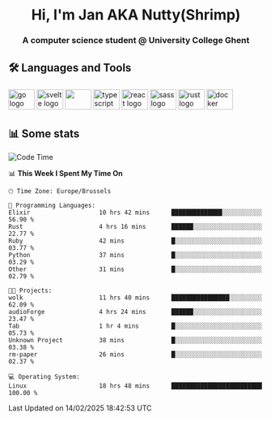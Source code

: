 <h1 align="center">Hi, I'm Jan AKA Nutty(Shrimp)</h1>
<h3 align="center">A computer science student @ University College Ghent</h3>

<h2 align="left">🛠️ Languages and Tools</h2>

###

<div align="left">
  <img src="https://cdn.jsdelivr.net/gh/devicons/devicon/icons/go/go-original.svg" height="40" width="52" alt="go logo"  />
  <img src="https://cdn.jsdelivr.net/gh/devicons/devicon@latest/icons/svelte/svelte-original.svg"  height="40" width="52" alt="svelte logo" />
  <img src="https://cdn.jsdelivr.net/gh/devicons/devicon@latest/icons/tailwindcss/tailwindcss-original.svg" height="40" width="52" />
  <img src="https://cdn.jsdelivr.net/gh/devicons/devicon/icons/typescript/typescript-original.svg" height="40" width="52" alt="typescript logo"  />
  <img src="https://cdn.jsdelivr.net/gh/devicons/devicon/icons/react/react-original.svg" height="40" width="52" alt="react logo"  />
  <img src="https://cdn.jsdelivr.net/gh/devicons/devicon/icons/sass/sass-original.svg" height="40" width="52" alt="sass logo"  />
  <img src="https://cdn.jsdelivr.net/gh/devicons/devicon@latest/icons/rust/rust-original.svg" height="40" width="52" alt="rust logo" />
  <img src="https://cdn.jsdelivr.net/gh/devicons/devicon/icons/docker/docker-original.svg" height="40" width="52" alt="docker logo"  />
</div>

<h2>📊 Some stats</h2>

<!--START_SECTION:waka-->
![Code Time](http://img.shields.io/badge/Code%20Time-5%2C629%20hrs%2049%20mins-blue)

📊 **This Week I Spent My Time On** 

```text
🕑︎ Time Zone: Europe/Brussels

💬 Programming Languages: 
Elixir                   10 hrs 42 mins      ██████████████░░░░░░░░░░░   56.90 % 
Rust                     4 hrs 16 mins       ██████░░░░░░░░░░░░░░░░░░░   22.77 % 
Ruby                     42 mins             █░░░░░░░░░░░░░░░░░░░░░░░░   03.77 % 
Python                   37 mins             █░░░░░░░░░░░░░░░░░░░░░░░░   03.29 % 
Other                    31 mins             █░░░░░░░░░░░░░░░░░░░░░░░░   02.79 % 

🐱‍💻 Projects: 
wolk                     11 hrs 40 mins      ████████████████░░░░░░░░░   62.09 % 
audioForge               4 hrs 24 mins       ██████░░░░░░░░░░░░░░░░░░░   23.47 % 
Tab                      1 hr 4 mins         █░░░░░░░░░░░░░░░░░░░░░░░░   05.73 % 
Unknown Project          38 mins             █░░░░░░░░░░░░░░░░░░░░░░░░   03.38 % 
rm-paper                 26 mins             █░░░░░░░░░░░░░░░░░░░░░░░░   02.37 % 

💻 Operating System: 
Linux                    18 hrs 48 mins      █████████████████████████   100.00 % 
```


 Last Updated on 14/02/2025 18:42:53 UTC
<!--END_SECTION:waka-->
